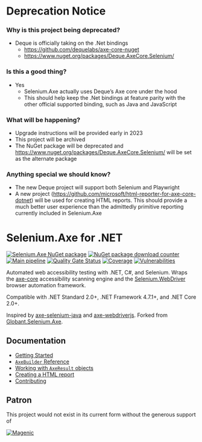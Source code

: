 # Deprecation Notice

### Why is this project being deprecated?
-	Deque is officially taking on the .Net bindings  
	-	https://github.com/dequelabs/axe-core-nuget  
	-	https://www.nuget.org/packages/Deque.AxeCore.Selenium/  
### Is this a good thing?
- Yes
  - Selenium.Axe actually uses Deque’s Axe core under the hood
  - This should help keep the .Net bindings at feature parity with the other official supported binding, such as Java and JavaScript
### What will be happening?
- Upgrade instructions will be provided early in 2023
- This project will be archived
- The NuGet package will be deprecated and https://www.nuget.org/packages/Deque.AxeCore.Selenium/ will be set as the alternate package
### Anything special we should know?
- The new Deque project will support both Selenium and Playwright 
- A new project (https://github.com/microsoft/html-reporter-for-axe-core-dotnet) will be used for creating HTML reports.  This should provide a much better user experience than the admittedly primitive reporting currently included in Selenium.Axe

# Selenium.Axe for .NET

[![Selenium.Axe NuGet package](https://img.shields.io/nuget/v/Selenium.Axe)](https://www.nuget.org/packages/Selenium.Axe) 
[![NuGet package download counter](https://img.shields.io/nuget/dt/Selenium.Axe)](https://www.nuget.org/packages/Selenium.Axe/) 
[![Main pipeline](https://github.com/TroyWalshProf/SeleniumAxeDotnet/actions/workflows/mainPipeline.yml/badge.svg?branch=main)](https://github.com/TroyWalshProf/SeleniumAxeDotnet/actions/workflows/mainPipeline.yml)
[![Quality Gate Status](https://sonarcloud.io/api/project_badges/measure?project=TroyWalshProf_SeleniumAxeDotnet&metric=alert_status)](https://sonarcloud.io/dashboard?id=TroyWalshProf_SeleniumAxeDotnet)
[![Coverage](https://sonarcloud.io/api/project_badges/measure?project=TroyWalshProf_SeleniumAxeDotnet&metric=coverage)](https://sonarcloud.io/dashboard?id=TroyWalshProf_SeleniumAxeDotnet)
[![Vulnerabilities](https://sonarcloud.io/api/project_badges/measure?project=TroyWalshProf_SeleniumAxeDotnet&metric=vulnerabilities)](https://sonarcloud.io/dashboard?id=TroyWalshProf_SeleniumAxeDotnet)


Automated web accessibility testing with .NET, C#, and Selenium. Wraps the [axe-core](https://github.com/dequelabs/axe-core) accessibility scanning engine and the [Selenium.WebDriver](https://www.seleniumhq.org/) browser automation framework.

Compatible with .NET Standard 2.0+, .NET Framework 4.7.1+, and .NET Core 2.0+. 

Inspired by [axe-selenium-java](https://github.com/dequelabs/axe-selenium-java) and [axe-webdriverjs](https://github.com/dequelabs/axe-webdriverjs). Forked from [Globant.Selenium.Axe](https://github.com/javnov/axe-selenium-csharp).

## Documentation

* [Getting Started](https://troywalshprof.github.io/SeleniumAxeDotnet/#/?id=getting-started)
* [`AxeBuilder` Reference](https://troywalshprof.github.io/SeleniumAxeDotnet/#/?id=axebuilder-reference)
* [Working with `AxeResult` objects](https://troywalshprof.github.io/SeleniumAxeDotnet/#/?id=working-with-axeresult-objects)
* [Creating a HTML report](https://troywalshprof.github.io/SeleniumAxeDotnet/#/?id=creating-a-html-report)
* [Contributing](https://troywalshprof.github.io/SeleniumAxeDotnet/#/?id=contributing)

Patron
------
This project would not exist in its current form without the generous support of

[![Magenic](docs/magenic-logo.png)](https://magenic.com)
